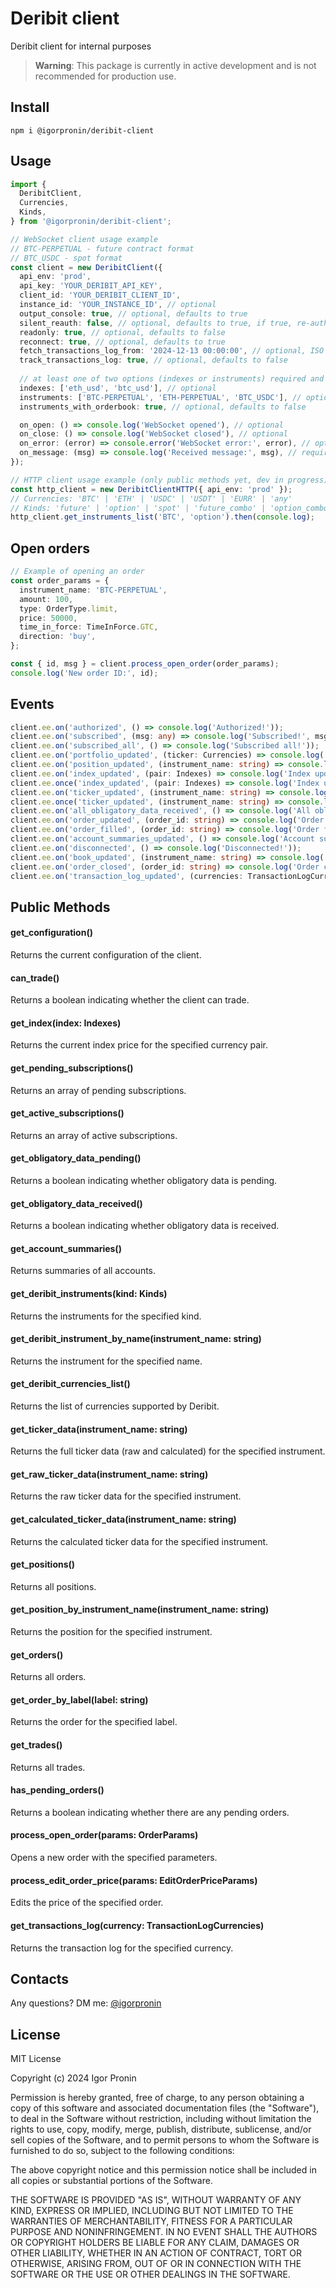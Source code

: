 # Deribit client

Deribit client for internal purposes

> **Warning**: This package is currently in active development and is not recommended for production use.

## Install

```npm i @igorpronin/deribit-client```

## Usage

```typescript
import {
  DeribitClient,
  Currencies,
  Kinds,
} from '@igorpronin/deribit-client';

// WebSocket client usage example
// BTC-PERPETUAL - future contract format
// BTC_USDC - spot format
const client = new DeribitClient({
  api_env: 'prod',
  api_key: 'YOUR_DERIBIT_API_KEY',
  client_id: 'YOUR_DERIBIT_CLIENT_ID',
  instance_id: 'YOUR_INSTANCE_ID', // optional
  output_console: true, // optional, defaults to true
  silent_reauth: false, // optional, defaults to true, if true, re-authorisation will not be shown in the console
  readonly: true, // optional, defaults to false
  reconnect: true, // optional, defaults to true
  fetch_transactions_log_from: '2024-12-13 00:00:00', // optional, ISO 8601 format (YYYY-MM-DD HH:mm:ss or YYYY-MM-DD or other ISO 8601 format values)
  track_transactions_log: true, // optional, defaults to false
  
  // at least one of two options (indexes or instruments) required and shouldn't be empty:
  indexes: ['eth_usd', 'btc_usd'], // optional
  instruments: ['BTC-PERPETUAL', 'ETH-PERPETUAL', 'BTC_USDC'], // optional
  instruments_with_orderbook: true, // optional, defaults to false

  on_open: () => console.log('WebSocket opened'), // optional
  on_close: () => console.log('WebSocket closed'), // optional
  on_error: (error) => console.error('WebSocket error:', error), // optional
  on_message: (msg) => console.log('Received message:', msg), // required
});

// HTTP client usage example (only public methods yet, dev in progress)
const http_client = new DeribitClientHTTP({ api_env: 'prod' });
// Currencies: 'BTC' | 'ETH' | 'USDC' | 'USDT' | 'EURR' | 'any'
// Kinds: 'future' | 'option' | 'spot' | 'future_combo' | 'option_combo'
http_client.get_instruments_list('BTC', 'option').then(console.log);
```

## Open orders

```typescript
// Example of opening an order
const order_params = {
  instrument_name: 'BTC-PERPETUAL',
  amount: 100,
  type: OrderType.limit,
  price: 50000,
  time_in_force: TimeInForce.GTC,
  direction: 'buy',
};

const { id, msg } = client.process_open_order(order_params);
console.log('New order ID:', id);
```

## Events

```typescript
client.ee.on('authorized', () => console.log('Authorized!'));  
client.ee.on('subscribed', (msg: any) => console.log('Subscribed!', msg));
client.ee.on('subscribed_all', () => console.log('Subscribed all!'));
client.ee.on('portfolio_updated', (ticker: Currencies) => console.log('Portfolio updated!', ticker));
client.ee.on('position_updated', (instrument_name: string) => console.log('Position updated!', instrument_name));
client.ee.on('index_updated', (pair: Indexes) => console.log('Index updated!', pair));
client.ee.once('index_updated', (pair: Indexes) => console.log('Index updated!', pair));
client.ee.on('ticker_updated', (instrument_name: string) => console.log('Ticker updated!', instrument_name));
client.ee.once('ticker_updated', (instrument_name: string) => console.log('Ticker updated!', instrument_name));
client.ee.on('all_obligatory_data_received', () => console.log('All obligatory data received!'));
client.ee.on('order_updated', (order_id: string) => console.log('Order updated!', order_id));
client.ee.on('order_filled', (order_id: string) => console.log('Order filled!', order_id));
client.ee.on('account_summaries_updated', () => console.log('Account summaries updated!'));
client.ee.on('disconnected', () => console.log('Disconnected!'));
client.ee.on('book_updated', (instrument_name: string) => console.log('Book updated!', instrument_name));
client.ee.on('order_closed', (order_id: string) => console.log('Order closed!', order_id)); // Closing states: filled, cancelled, rejected
client.ee.on('transaction_log_updated', (currencies: TransactionLogCurrencies[]) => console.log('Transaction log updated!', currencies));
```

## Public Methods

#### get_configuration()
Returns the current configuration of the client.

#### can_trade()
Returns a boolean indicating whether the client can trade.

#### get_index(index: Indexes)
Returns the current index price for the specified currency pair.

#### get_pending_subscriptions()
Returns an array of pending subscriptions.

#### get_active_subscriptions()
Returns an array of active subscriptions.

#### get_obligatory_data_pending()
Returns a boolean indicating whether obligatory data is pending.

#### get_obligatory_data_received()
Returns a boolean indicating whether obligatory data is received.

#### get_account_summaries()
Returns summaries of all accounts.

#### get_deribit_instruments(kind: Kinds)
Returns the instruments for the specified kind.

#### get_deribit_instrument_by_name(instrument_name: string)
Returns the instrument for the specified name.

#### get_deribit_currencies_list()
Returns the list of currencies supported by Deribit.

#### get_ticker_data(instrument_name: string)
Returns the full ticker data (raw and calculated) for the specified instrument.

#### get_raw_ticker_data(instrument_name: string)
Returns the raw ticker data for the specified instrument.

#### get_calculated_ticker_data(instrument_name: string)
Returns the calculated ticker data for the specified instrument.

#### get_positions()
Returns all positions.

#### get_position_by_instrument_name(instrument_name: string)
Returns the position for the specified instrument.

#### get_orders()
Returns all orders.

#### get_order_by_label(label: string)
Returns the order for the specified label.

#### get_trades()
Returns all trades.

#### has_pending_orders()
Returns a boolean indicating whether there are any pending orders.

#### process_open_order(params: OrderParams)
Opens a new order with the specified parameters.

#### process_edit_order_price(params: EditOrderPriceParams)
Edits the price of the specified order.

#### get_transactions_log(currency: TransactionLogCurrencies)
Returns the transaction log for the specified currency.

## Contacts

Any questions? DM me: [@igorpronin](https://t.me/igorpronin)

## License

MIT License

Copyright (c) 2024 Igor Pronin

Permission is hereby granted, free of charge, to any person obtaining a copy
of this software and associated documentation files (the "Software"), to deal
in the Software without restriction, including without limitation the rights
to use, copy, modify, merge, publish, distribute, sublicense, and/or sell
copies of the Software, and to permit persons to whom the Software is
furnished to do so, subject to the following conditions:

The above copyright notice and this permission notice shall be included in all
copies or substantial portions of the Software.

THE SOFTWARE IS PROVIDED "AS IS", WITHOUT WARRANTY OF ANY KIND, EXPRESS OR
IMPLIED, INCLUDING BUT NOT LIMITED TO THE WARRANTIES OF MERCHANTABILITY,
FITNESS FOR A PARTICULAR PURPOSE AND NONINFRINGEMENT. IN NO EVENT SHALL THE
AUTHORS OR COPYRIGHT HOLDERS BE LIABLE FOR ANY CLAIM, DAMAGES OR OTHER
LIABILITY, WHETHER IN AN ACTION OF CONTRACT, TORT OR OTHERWISE, ARISING FROM,
OUT OF OR IN CONNECTION WITH THE SOFTWARE OR THE USE OR OTHER DEALINGS IN THE
SOFTWARE.

